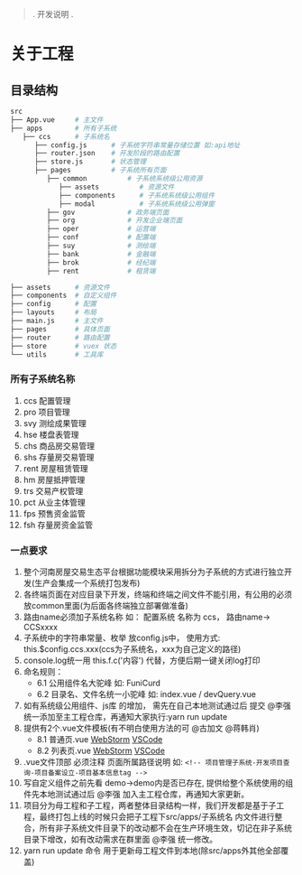 
> .
> 开发说明
> .

# 关于工程

## 目录结构

```bash
src
├── App.vue     # 主文件
├── apps        # 所有子系统
   ├── ccs      # 子系统名
      ├── config.js      # 子系统字符串常量存储位置 如:api地址
      ├── router.json    # 开发阶段的路由配置 
      ├── store.js       # 状态管理
      ├── pages          # 子系统所有页面
         ├── common          # 子系统系统级公用资源
            ├── assets          # 资源文件
            ├── components      # 子系统系统级公用组件
            ├── modal           # 子系统系统级公用弹窗
         ├── gov             # 政务端页面
         ├── org             # 开发企业端页面
         ├── oper            # 运营端
         ├── conf            # 配置端
         ├── suy             # 测绘端
         ├── bank            # 金融端
         ├── brok            # 经纪端
         ├── rent            # 租赁端

├── assets      # 资源文件
├── components  # 自定义组件
├── config      # 配置
├── layouts     # 布局
├── main.js     # 主文件
├── pages       # 具体页面
├── router      # 路由配置
├── store       # vuex 状态
└── utils       # 工具库

```
### 所有子系统名称

1. ccs 配置管理
2. pro 项目管理
3. svy 测绘成果管理
4. hse 楼盘表管理
5. chs 商品房交易管理
6. shs 存量房交易管理
7. rent 房屋租赁管理
8. hm 房屋抵押管理
9. trs 交易产权管理
10. pct 从业主体管理
11. fps 预售资金监管
12. fsh 存量房资金监管


### 一点要求

1. 整个河南房屋交易生态平台根据功能模块采用拆分为子系统的方式进行独立开发(生产会集成一个系统打包发布)
2. 各终端页面在对应目录下开发，终端和终端之间文件不能引用，有公用的必须放common里面(为后面各终端独立部署做准备)
3. 路由name必须加子系统名称 如： 配置系统 名称为 ccs， 路由name->  CCSxxxx
4. 子系统中的字符串常量、枚举 放config.js中， 使用方式: this.$config.ccs.xxx(ccs为子系统名，xxx为自己定义的路径)
5. console.log统一用 this.f.c('内容') 代替，方便后期一键关闭log打印
6. 命名规则：
   * 6.1 公用组件名大驼峰 如: FuniCurd
   * 6.2 目录名、文件名统一小驼峰 如: index.vue / devQuery.vue 
7. 如有系统级公用组件、js库 的增加， 需先在自己本地测试通过后 提交 @李强 统一添加至主工程仓库，再通知大家执行:yarn run update
8. 提供有2个.vue文件模板(有不明白使用方法的可 @古加文 @蒋韩肖)
   * 8.1 普通页.vue  [WebStorm](https://github.com/funidocs/vue-doc/blob/master/docs/webStormModal.txt)  [VSCode](https://github.com/funidocs/vue-doc/blob/master/docs/vscodeModal.json)
   * 8.2 列表页.vue  [WebStorm](https://github.com/funidocs/vue-doc/blob/master/docs/webStormList.txt)  [VSCode](https://github.com/funidocs/vue-doc/blob/master/docs/vscodeModal.json)
9. .vue文件顶部 必须注释 页面所属路径说明 如: 
   ``` <!-- 项目管理子系统-开发项目查询-项目备案设立-项目基本信息tag --> ```
10. 写自定义组件之前先看 demo->demo内是否已存在, 提供给整个系统使用的组件先本地测试通过后 @李强 加入主工程仓库，再通知大家更新。 
11. 项目分为母工程和子工程，两者整体目录结构一样，我们开发都是基于子工程，最终打包上线的时候只会把子工程下src/apps/子系统名 内文件进行整合，所有非子系统文件目录下的改动都不会在生产环境生效，切记在非子系统目录下增改，如有改动需求在群里面 @李强  统一修改。
12. yarn run update 命令 用于更新母工程文件到本地(除src/apps外其他全部覆盖)
